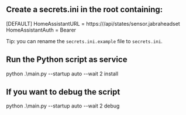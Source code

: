 ## Create a secrets.ini in the root containing:
[DEFAULT]
HomeAssistantURL = https://<HomeAssistantUrl>/api/states/sensor.jabraheadset
HomeAssistantAuth = Bearer <Long Lived Access Token>

Tip: you can rename the `secrets.ini.example` file to `secrets.ini`.

## Run the Python script as service
python .\main.py --startup auto --wait 2 install

## If you want to debug the script
python .\main.py --startup auto --wait 2 debug